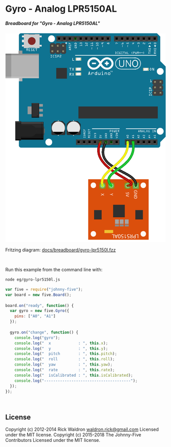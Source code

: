<!--remove-start-->

# Gyro - Analog LPR5150AL

<!--remove-end-->






##### Breadboard for "Gyro - Analog LPR5150AL"



![docs/breadboard/gyro-lpr5150l.png](breadboard/gyro-lpr5150l.png)<br>

Fritzing diagram: [docs/breadboard/gyro-lpr5150l.fzz](breadboard/gyro-lpr5150l.fzz)

&nbsp;




Run this example from the command line with:
```bash
node eg/gyro-lpr5150l.js
```


```javascript
var five = require("johnny-five");
var board = new five.Board();

board.on("ready", function() {
  var gyro = new five.Gyro({
    pins: ["A0", "A1"]
  });

  gyro.on("change", function() {
    console.log("gyro");
    console.log("  x            : ", this.x);
    console.log("  y            : ", this.y);
    console.log("  pitch        : ", this.pitch);
    console.log("  roll         : ", this.roll);
    console.log("  yaw          : ", this.yaw);
    console.log("  rate         : ", this.rate);
    console.log("  isCalibrated : ", this.isCalibrated);
    console.log("--------------------------------------");
  });
});

```








&nbsp;

<!--remove-start-->

## License
Copyright (c) 2012-2014 Rick Waldron <waldron.rick@gmail.com>
Licensed under the MIT license.
Copyright (c) 2015-2018 The Johnny-Five Contributors
Licensed under the MIT license.

<!--remove-end-->
